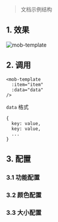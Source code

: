 > 文档示例结构

## 1. 效果

![mob-template](images/mob-template.jpg)

## 2. 调用

```
<mob-template 
  :item="item"
  :data="data"
/>
```

`data` 格式

```
{
  key: value,
  key: value,
  ...
}
```

## 3. 配置

### 3.1 功能配置

### 3.2 颜色配置

### 3.3 大小配置